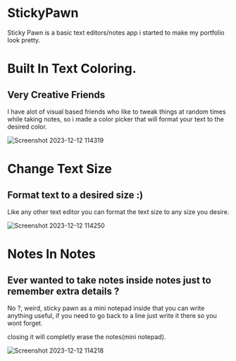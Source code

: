 # StickyPawn
Sticky Pawn is a basic text editors/notes app i started to make my portfolio look pretty.



# Built In Text Coloring.
## Very Creative Friends 

I have alot of visual based friends who like to tweak things at random times while taking notes,
so i made a color picker that will format your text to the desired color.

![Screenshot 2023-12-12 114319](https://github.com/FlushTheCarrot/StickyPawn/assets/143920708/7398cb64-561f-4b62-b4f7-aaee1c50e4a7)


# Change Text Size

## Format text to a desired size :)

Like any other text editor you can format the text size to any size you desire.

![Screenshot 2023-12-12 114250](https://github.com/FlushTheCarrot/StickyPawn/assets/143920708/a405c21a-7c36-4359-9a39-45b1460cecfe)

# Notes In Notes

## Ever wanted to take notes inside notes just to remember extra details ?

No ?, weird, sticky pawn as a mini notepad inside that you can write anything useful,
if you need to go back to a line just write it there so you wont forget.

closing it will completly erase the notes(mini notepad).

![Screenshot 2023-12-12 114218](https://github.com/FlushTheCarrot/StickyPawn/assets/143920708/b166868b-a2de-4757-8e0f-798b8a495490)




















